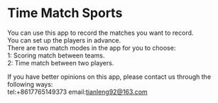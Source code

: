 # Time Match Sports
You can use this app to record the matches you want to record.  
You can set up the players in advance.  
There are two match modes in the app for you to choose:  
1: Scoring match between teams.  
2: Time match between two players.  

If you have better opinions on this app, please contact us through the following ways:  
tel:+8617765149373  email:tianleng92@163.com
